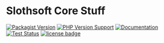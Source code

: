 Slothsoft Core Stuff
====================
[![Packagist Version](https://img.shields.io/packagist/v/slothsoft/core)](https://packagist.org/packages/slothsoft/core)
[![PHP Version Support](https://img.shields.io/packagist/php-v/slothsoft/core)](https://www.php.net/)
[![Documentation](https://img.shields.io/badge/docs-reference-blue.svg)](https://faulo.github.io/slothsoft-core/)
[![Test Status](https://github.com/Faulo/slothsoft-core/actions/workflows/ci-tests.yml/badge.svg)](https://github.com/Faulo/slothsoft-core/actions/workflows/ci-tests.yml)
[![license badge](https://img.shields.io/badge/license-MIT-green.svg)](LICENSE)
